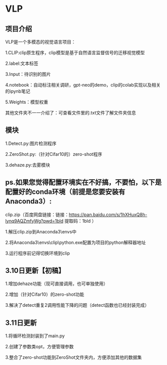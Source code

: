 # VLP

## 项目介绍
VLP是一个多模态的视觉语言项目：

1.CLIP:clip原生程序，clip模型是基于自然语言监督信号的迁移视觉模型

2.label:文本标签

3.Input：待识别的图片

4.notebook：自动标注相关调研，gpt-neo的demo，clip的colab实现以及相关的ipynb笔记

5.Weights：模型权重

其他文件夹不一一介绍了：可查看文件里的.txt文件了解文件夹信息

## 模块

1.Detect.py:图片检测程序

2.ZeroShot.py:（针对Cifar10的）zero-shot程序

3.dehaze.py:去雾模块


## ps.如果您觉得配置环境实在不好搞，不要怕，以下是配置好的conda环境（前提是您要安装有Anaconda3）:

clip.zip（百度网盘链接：链接：https://pan.baidu.com/s/1hXHuxQ8h-lynq9AQZmfyWg?pwd=1bld 
提取码：1bld ）

1.解压clip.zip到Anaconda3\envs中

2.将Anaconda3\envs\clip\python.exe配置为项目的python解释器地址

3.运行程序前记得切换环境到clip

## 3.10日更新【初稿】

1.增加dehaze功能（现可直接调用，也可单独使用）

2.增加（针对Cifar10）的zero-shot功能

3.解决了detect重复2调用性能下降的问题（detect函数也已经封装完成）

## 3.11日更新

1.将循环检测封装到了main.py

2.创建了参数类opt，方便管理参数

3.整合了zero-shot功能到ZeroShot文件夹内，方便添加其他的数据集
